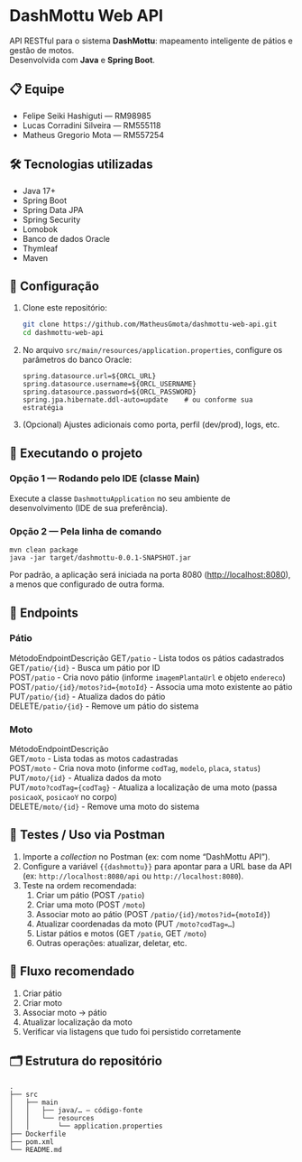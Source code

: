 # DashMottu Web API

API RESTful para o sistema **DashMottu**: mapeamento inteligente de pátios e gestão de motos.  
Desenvolvida com **Java** e **Spring Boot**.

## 📋 Equipe

- Felipe Seiki Hashiguti — RM98985  
- Lucas Corradini Silveira — RM555118  
- Matheus Gregorio Mota — RM557254  

## 🛠 Tecnologias utilizadas

- Java 17+  
- Spring Boot  
- Spring Data JPA
- Spring Security
- Lomobok
- Banco de dados Oracle
- Thymleaf
- Maven  

## 🔧 Configuração

1. Clone este repositório:

   ```bash
   git clone https://github.com/MatheusGmota/dashmottu-web-api.git
   cd dashmottu-web-api
1. No arquivo `src/main/resources/application.properties`, configure os parâmetros do banco Oracle:
   ```
   spring.datasource.url=${ORCL_URL}
   spring.datasource.username=${ORCL_USERNAME}
   spring.datasource.password=${ORCL_PASSWORD}
   spring.jpa.hibernate.ddl-auto=update    # ou conforme sua estratégia

   ```
2. (Opcional) Ajustes adicionais como porta, perfil (dev/prod), logs, etc.

## 🚀 Executando o projeto

### Opção 1 — Rodando pelo IDE (classe Main)

Execute a classe `DashmottuApplication` no seu ambiente de desenvolvimento (IDE de sua preferência).

### Opção 2 — Pela linha de comando

```
mvn clean package
java -jar target/dashmottu-0.0.1-SNAPSHOT.jar
```

Por padrão, a aplicação será iniciada na porta 8080 ([http://localhost:8080](http://localhost:8080 "‌")), a menos que configurado de outra forma.

## 📌 Endpoints

### Pátio

MétodoEndpointDescrição
GET`/patio`  -  Lista todos os pátios cadastrados  
GET`/patio/{id}`  -  Busca um pátio por ID  
POST`/patio`  -  Cria novo pátio (informe `imagemPlantaUrl` e objeto `endereco`)  
POST`/patio/{id}/motos?id={motoId}`  -  Associa uma moto existente ao pátio  
PUT`/patio/{id}`  -  Atualiza dados do pátio  
DELETE`/patio/{id}`  -  Remove um pátio do sistema

### Moto

MétodoEndpointDescrição  
GET`/moto`  -  Lista todas as motos cadastradas  
POST`/moto`  -  Cria nova moto (informe `codTag`, `modelo`, `placa`, `status`)  
PUT`/moto/{id}` -  Atualiza dados da moto  
PUT`/moto?codTag={codTag}`  -  Atualiza a localização de uma moto (passa `posicaoX`, `posicaoY` no corpo)  
DELETE`/moto/{id}`  -  Remove uma moto do sistema  


## 🧪 Testes / Uso via Postman

1. Importe a _collection_ no Postman (ex: com nome “DashMottu API”).  
2. Configure a variável `{{dashmottu}}` para apontar para a URL base da API (ex: `http://localhost:8080/api` ou `http://localhost:8080`).  
3. Teste na ordem recomendada:  
   1. Criar um pátio (POST `/patio`)  
   2. Criar uma moto (POST `/moto`)  
   3. Associar moto ao pátio (POST `/patio/{id}/motos?id={motoId}`)  
   4. Atualizar coordenadas da moto (PUT `/moto?codTag=…`)  
   5. Listar pátios e motos (GET `/patio`, GET `/moto`)  
   6. Outras operações: atualizar, deletar, etc.  

## 🧭 Fluxo recomendado

1. Criar pátio
2. Criar moto
3. Associar moto → pátio
4. Atualizar localização da moto
5. Verificar via listagens que tudo foi persistido corretamente

## 🗂 Estrutura do repositório

```
.
├── src
│   ├── main
│   │   ├── java/… — código-fonte
│   │   └── resources
│   │       └── application.properties
├── Dockerfile
├── pom.xml
└── README.md
```
